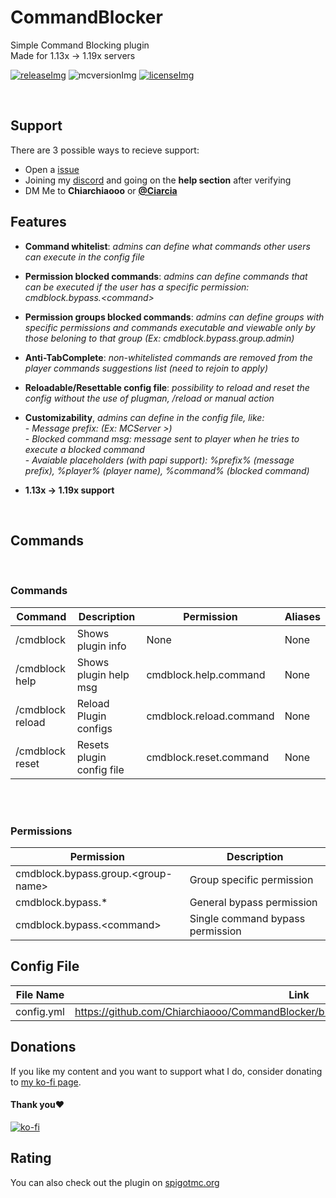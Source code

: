 [licenseImg]: https://img.shields.io/badge/License-MIT-important
[license]: https://github.com/Chiarchiaooo/CommandBlocker/blob/master/LICENSE
[mcversionImg]: https://img.shields.io/badge/MC%20Version-1.19x-success
[mcversion]: https://www.spigotmc.org/resources/command-blocker.99602/
[releaseImg]: https://img.shields.io/badge/Version-3.0-blue
[release]: https://github.com/Chiarchiaooo/CommandBlocker/releases/latest

# CommandBlocker
Simple Command Blocking plugin<br>
Made for 1.13x -> 1.19x servers
<br>

[![releaseImg]][release] ![mcversionImg] [![licenseImg]][license]


<br>

## Support

There are 3 possible ways to recieve support:
 * Open a <a href=https://github.com/Chiarchiaooo/CommandBlocker/issues> issue </a>
 * Joining my <a href=https://dsc.gg/cliffycommunity>discord</a> and going on the **help section** after verifying
 * DM Me to **Chiarchiaooo** or <a href=https://telegram.me/Ciarcia>**@Ciarcia**</a>

## Features

* **Command whitelist**: _admins can define what commands other users can execute in the config file_

* **Permission blocked commands**: _admins can define commands that can be executed if the user has a specific permission: cmdblock.bypass.\<command\>_

* **Permission groups blocked commands**: _admins can define groups with specific permissions and commands executable and viewable only by those beloning to that group (Ex:
cmdblock.bypass.group.admin)_

* **Anti-TabComplete**: _non-whitelisted commands are removed from the player commands suggestions list
(need to rejoin to apply)_

* **Reloadable/Resettable config file**: _possibility to reload and reset the config without the use of plugman, /reload or manual action_

* **Customizability**, _admins can define in the config file, like:_<br>
 \- _Message prefix: (Ex: MCServer >)_<br>
 \- _Blocked command msg: message sent to player when he tries to execute a blocked command_<br>
 \- _Avaiable placeholders (with papi support): %prefix% (message prefix), %player% (player name), %command% (blocked command)_<br>

* **1.13x -> 1.19x support**

<br>

## Commands
<br>

### Commands
| Command | Description | Permission | Aliases |
| --------------- | ---------------- | ---------------- | ---------------- |
| /cmdblock | Shows plugin info | None | None |
| /cmdblock help | Shows plugin help msg | cmdblock.help.command | None |
| /cmdblock reload | Reload Plugin configs | cmdblock.reload.command | None |
| /cmdblock reset | Resets plugin config file | cmdblock.reset.command | None |

<br><br>
### Permissions

| Permission | Description |
| --------------- | ---------------- |
| cmdblock.bypass.group.\<group-name\> | Group specific permission
| cmdblock.bypass.* | General bypass permission
| cmdblock.bypass.\<command\> | Single command bypass permission


## Config File
| File Name  | Link |
| ---------- | ---- |
| config.yml | https://github.com/Chiarchiaooo/CommandBlocker/blob/master/src/main/resources/config.yml |

## Donations

If you like my content and you want to support what I do, consider donating to <a href='https://ko-fi.com/U7U59S2LZ'>my ko-fi page</a>. <br>
#### Thank you❤️
[![ko-fi](https://ko-fi.com/img/githubbutton_sm.svg)](https://ko-fi.com/U7U59S2LZ)

## Rating

You can also check out the plugin on <a href=https://www.spigotmc.org/resources/command-blocker.99602//>spigotmc.org</a><br><br>
